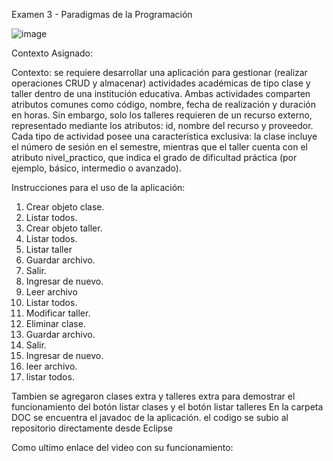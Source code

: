 Examen 3 - Paradigmas de la Programación

![image](https://github.com/user-attachments/assets/6494bef6-d6ce-4194-b68d-379b8f650c11)

Contexto Asignado:

Contexto: se requiere desarrollar una aplicación para gestionar (realizar operaciones CRUD y almacenar) actividades académicas de tipo clase y taller dentro de una institución educativa. Ambas actividades comparten atributos comunes como código, nombre, fecha de realización y duración en horas. 
Sin embargo, solo los talleres requieren de un recurso externo, representado mediante los atributos: id, nombre del recurso y proveedor. 
Cada tipo de actividad posee una característica exclusiva: la clase incluye el número de sesión en el semestre, mientras que el taller cuenta con el atributo nivel_practico, que indica el grado de dificultad práctica (por ejemplo, básico, intermedio o avanzado).

Instrucciones para el uso de la aplicación:
1. Crear objeto clase.
2. Listar todos.
3. Crear objeto taller.
4. Listar todos.
5. Listar taller 
6. Guardar archivo.
7. Salir.
8. Ingresar de nuevo.
9. Leer archivo
10. Listar todos.
11. Modificar taller.
12. Eliminar clase.
13. Guardar archivo.
14. Salir.
15. Ingresar de nuevo.
16. leer archivo.
17. listar todos. 

Tambien se agregaron clases extra y talleres extra para demostrar el funcionamiento del botón listar clases y el botón listar talleres
En la carpeta DOC se encuentra el javadoc de la aplicación.
el codigo se subio al repositorio directamente desde Eclipse

Como ultimo enlace del video con su funcionamiento:
